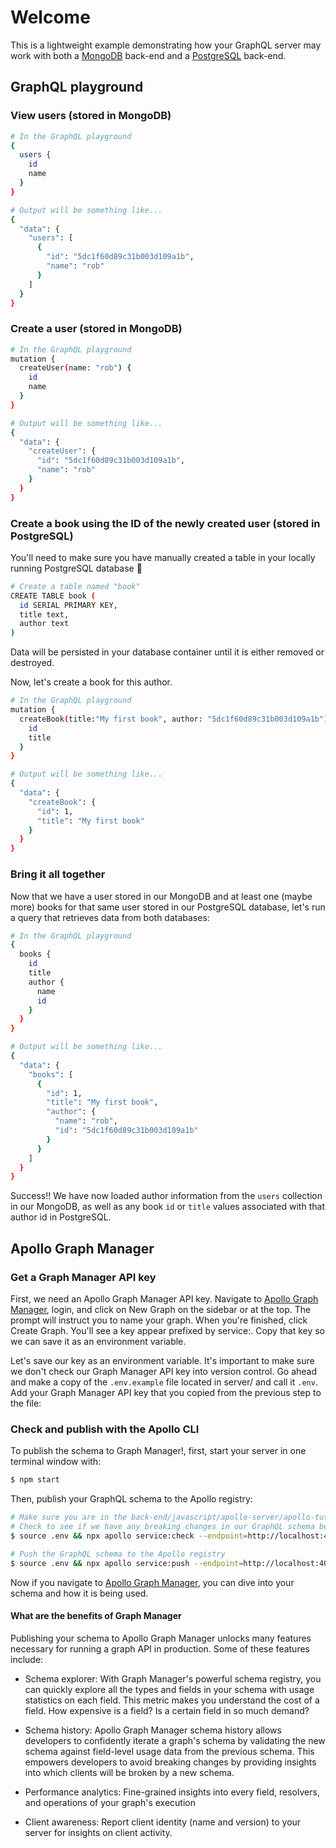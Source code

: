 # Welcome

This is a lightweight example demonstrating how your GraphQL server may work with both a [MongoDB](https://www.mongodb.com) back-end and a [PostgreSQL](https://www.postgresql.org) back-end.

## GraphQL playground

### View users (stored in MongoDB)

```sh
# In the GraphQL playground
{
  users {
    id
    name
  }
}

# Output will be something like...
{
  "data": {
    "users": [
      {
        "id": "5dc1f60d89c31b003d109a1b",
        "name": "rob"
      }
    ]
  }
}
```

### Create a user (stored in MongoDB)

```sh
# In the GraphQL playground
mutation {
  createUser(name: "rob") {
    id
    name
  }
}

# Output will be something like...
{
  "data": {
    "createUser": {
      "id": "5dc1f60d89c31b003d109a1b",
      "name": "rob"
    }
  }
}
```

### Create a book using the ID of the newly created user (stored in PostgreSQL)

You'll need to make sure you have manually created a table in your locally running PostgreSQL database 🥰

```sh
# Create a table named "book"
CREATE TABLE book (
  id SERIAL PRIMARY KEY,
  title text,
  author text
)
```

Data will be persisted in your database container until it is either removed or destroyed.

Now, let's create a book for this author.

```sh
# In the GraphQL playground
mutation {
  createBook(title:"My first book", author: "5dc1f60d89c31b003d109a1b") {
    id
    title
  }
}

# Output will be something like...
{
  "data": {
    "createBook": {
      "id": 1,
      "title": "My first book"
    }
  }
}
```

### Bring it all together

Now that we have a user stored in our MongoDB and at least one (maybe more) books for that same user stored in our PostgreSQL database, let's run a query that retrieves data from both databases:

```sh
# In the GraphQL playground
{
  books {
    id
    title
    author {
      name
      id
    }
  }
}

# Output will be something like...
{
  "data": {
    "books": [
      {
        "id": 1,
        "title": "My first book",
        "author": {
          "name": "rob",
          "id": "5dc1f60d89c31b003d109a1b"
        }
      }
    ]
  }
}
```

Success!! We have now loaded author information from the `users` collection in our MongoDB, as well as any book `id` or `title` values associated with that author id in PostgreSQL.

## Apollo Graph Manager

### Get a Graph Manager API key

First, we need an Apollo Graph Manager API key. Navigate to [Apollo Graph Manager](https://engine.apollographql.com/), login, and click on New Graph on the sidebar or at the top. The prompt will instruct you to name your graph. When you're finished, click Create Graph. You'll see a key appear prefixed by service:. Copy that key so we can save it as an environment variable.

Let's save our key as an environment variable. It's important to make sure we don't check our Graph Manager API key into version control. Go ahead and make a copy of the `.env.example` file located in server/ and call it `.env`. Add your Graph Manager API key that you copied from the previous step to the file:

### Check and publish with the Apollo CLI

To publish the schema to Graph Manager!, first, start your server in one terminal window with:

```sh
$ npm start
```

Then, publish your GraphQL schema to the Apollo registry:

```sh
# Make sure you are in the back-end/javascript/apollo-server/apollo-tutorial directory
# Check to see if we have any breaking changes in our GraphQL schema before we publish it to the Apollo registry
$ source .env && npx apollo service:check --endpoint=http://localhost:4000

# Push the GraphQL schema to the Apollo registry
$ source .env && npx apollo service:push --endpoint=http://localhost:4000
```

Now if you navigate to [Apollo Graph Manager](https://engine.apollographql.com/), you can dive into your schema and how it is being used.

#### What are the benefits of Graph Manager

Publishing your schema to Apollo Graph Manager unlocks many features necessary for running a graph API in production. Some of these features include:

- Schema explorer: With Graph Manager's powerful schema registry, you can quickly explore all the types and fields in your schema with usage statistics on each field. This metric makes you understand the cost of a field. How expensive is a field? Is a certain field in so much demand?

- Schema history: Apollo Graph Manager schema history allows developers to confidently iterate a graph's schema by validating the new schema against field-level usage data from the previous schema. This empowers developers to avoid breaking changes by providing insights into which clients will be broken by a new schema.

- Performance analytics: Fine-grained insights into every field, resolvers, and operations of your graph's execution

- Client awareness: Report client identity (name and version) to your server for insights on client activity.
